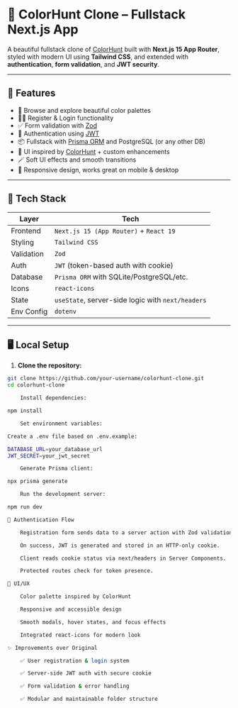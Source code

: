 # 🎨 ColorHunt Clone – Fullstack Next.js App

A beautiful fullstack clone of [ColorHunt](https://colorhunt.co/) built with **Next.js 15 App Router**, styled with modern UI using **Tailwind CSS**, and extended with **authentication**, **form validation**, and **JWT security**.

---

## 🚀 Features

- 🎨 Browse and explore beautiful color palettes  
- 🧑‍💻 Register & Login functionality  
- ✅ Form validation with [Zod](https://zod.dev/)  
- 🔐 Authentication using [JWT](https://jwt.io/)  
- 📦 Fullstack with [Prisma ORM](https://www.prisma.io/) and PostgreSQL (or any other DB)  
- 🌈 UI inspired by [ColorHunt](https://colorhunt.co/) + custom enhancements  
- 🪄 Soft UI effects and smooth transitions  
- 🧁 Responsive design, works great on mobile & desktop  

---

## 🧱 Tech Stack

| Layer      | Tech                                     |
|------------|------------------------------------------|
| Frontend   | `Next.js 15 (App Router)` + `React 19`   |
| Styling    | `Tailwind CSS`                           |
| Validation | `Zod`                                   |
| Auth       | `JWT` (token-based auth with cookie)    |
| Database   | `Prisma ORM` with SQLite/PostgreSQL/etc.|
| Icons      | `react-icons`                           |
| State      | `useState`, server-side logic with `next/headers` |
| Env Config | `dotenv`                                |

---

## 🖥️ Local Setup

1. **Clone the repository:**

```bash
git clone https://github.com/your-username/colorhunt-clone.git
cd colorhunt-clone

    Install dependencies:

npm install

    Set environment variables:

Create a .env file based on .env.example:

DATABASE_URL=your_database_url
JWT_SECRET=your_jwt_secret

    Generate Prisma client:

npx prisma generate

    Run the development server:

npm run dev

🔐 Authentication Flow

    Registration form sends data to a server action with Zod validation.

    On success, JWT is generated and stored in an HTTP-only cookie.

    Client reads cookie status via next/headers in Server Components.

    Protected routes check for token presence.

📸 UI/UX

    Color palette inspired by ColorHunt

    Responsive and accessible design

    Smooth modals, hover states, and focus effects

    Integrated react-icons for modern look

✨ Improvements over Original

    ✅ User registration & login system

    ✅ Server-side JWT auth with secure cookie

    ✅ Form validation & error handling

    ✅ Modular and maintainable folder structure

